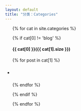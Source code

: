 ```yaml
---
layout: default
title: "分类：Categories"
---
```


<ul class="list-unstyled">

{% for cat in site.categories %}


{% if cat[0] != 'blog' %}


<h4>{{ cat[0] }}({{ cat[1].size }})</h4>

{% for post in cat[1] %}
<li><h5><a href="{{ post.url }}"></a></h5></li>
{% endfor %}

 {% endif %}

{% endfor %}

</ul>